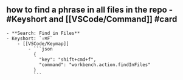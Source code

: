## how to find a phrase in all files in the repo - #Keyshort and [[VSCode/Command]] #card
	- **Search: Find in Files**
	- Keyshort: `⇧⌘F`
		- [[VSCode/Keymap]]
			- ```json
			  {
			    "key": "shift+cmd+f",
			    "command": "workbench.action.findInFiles"
			  }
			  ```